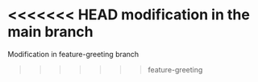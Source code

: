 <<<<<<< HEAD
modification in the main branch
=======
Modification in feature-greeting branch
>>>>>>> feature-greeting

